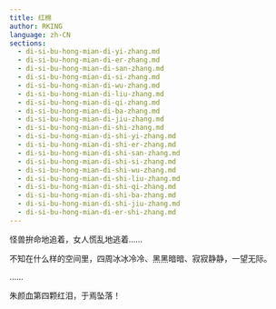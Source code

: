 ```yaml
---
title: 红棉
author: RKING
language: zh-CN
sections:
  - di-si-bu-hong-mian-di-yi-zhang.md
  - di-si-bu-hong-mian-di-er-zhang.md
  - di-si-bu-hong-mian-di-san-zhang.md
  - di-si-bu-hong-mian-di-si-zhang.md
  - di-si-bu-hong-mian-di-wu-zhang.md
  - di-si-bu-hong-mian-di-liu-zhang.md
  - di-si-bu-hong-mian-di-qi-zhang.md
  - di-si-bu-hong-mian-di-ba-zhang.md
  - di-si-bu-hong-mian-di-jiu-zhang.md
  - di-si-bu-hong-mian-di-shi-zhang.md
  - di-si-bu-hong-mian-di-shi-yi-zhang.md
  - di-si-bu-hong-mian-di-shi-er-zhang.md
  - di-si-bu-hong-mian-di-shi-san-zhang.md
  - di-si-bu-hong-mian-di-shi-si-zhang.md
  - di-si-bu-hong-mian-di-shi-wu-zhang.md
  - di-si-bu-hong-mian-di-shi-liu-zhang.md
  - di-si-bu-hong-mian-di-shi-qi-zhang.md
  - di-si-bu-hong-mian-di-shi-ba-zhang.md
  - di-si-bu-hong-mian-di-shi-jiu-zhang.md
  - di-si-bu-hong-mian-di-er-shi-zhang.md
---
```


怪兽拚命地追着，女人慌乱地逃着……

不知在什么样的空间里，四周冰冰冷冷、黑黑暗暗、寂寂静静，一望无际。

……

朱颜血第四颗红泪，于焉坠落！
